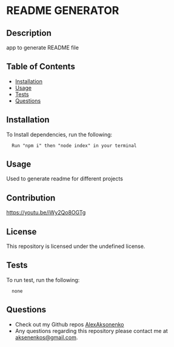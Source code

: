 # README GENERATOR
## Description
app to generate README file
## Table of Contents
  * [Installation](#installation)
  * [Usage](#usage)
  * [Tests](#tests)
  * [Questions](#questions)
## Installation
To Install dependencies, run the following: 
 
      Run "npm i" then "node index" in your terminal
## Usage
Used to generate readme for different projects

## Contribution
https://youtu.be/iWy2Qo8OGTg

## License
This repository is licensed under the undefined license.

## Tests
To run test, run the following:
 
      none
## Questions
- Check out my Github repos [AlexAksonenko](https://github.com/AlexAksonenko)
- Any questions regarding this repository please contact me at [aksenenkos@gmail.com](mailto:aksenenkos@gmail.com).
